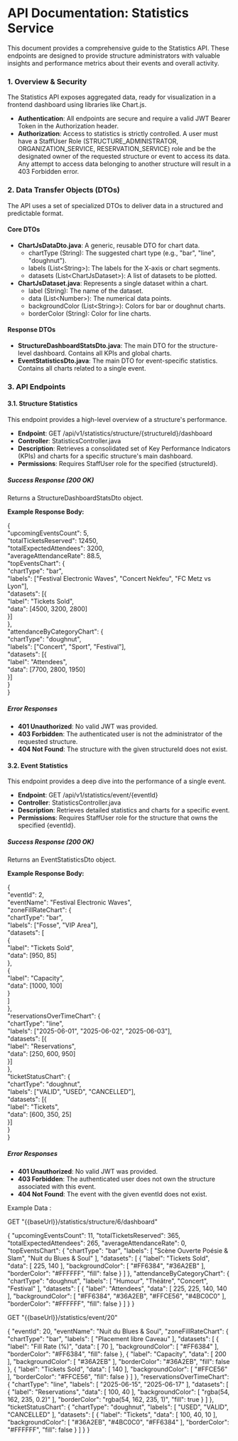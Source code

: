 # **API Documentation: Statistics Service**

This document provides a comprehensive guide to the Statistics API. These endpoints are designed to provide structure administrators with valuable insights and performance metrics about their events and overall activity.

### **1\. Overview & Security**

The Statistics API exposes aggregated data, ready for visualization in a frontend dashboard using libraries like Chart.js.

* **Authentication**: All endpoints are secure and require a valid JWT Bearer Token in the Authorization header.
* **Authorization**: Access to statistics is strictly controlled. A user must have a StaffUser Role (STRUCTURE_ADMINISTRATOR, ORGANIZATION_SERVICE, RESERVATION_SERVICE) role and be the designated owner of the requested structure or event to access its data. Any attempt to access data belonging to another structure will result in a 403 Forbidden error.

### **2\. Data Transfer Objects (DTOs)**

The API uses a set of specialized DTOs to deliver data in a structured and predictable format.

#### **Core DTOs**

* **ChartJsDataDto.java**: A generic, reusable DTO for chart data.
  * chartType (String): The suggested chart type (e.g., "bar", "line", "doughnut").
  * labels (List\<String\>): The labels for the X-axis or chart segments.
  * datasets (List\<ChartJsDataset\>): A list of datasets to be plotted.
* **ChartJsDataset.java**: Represents a single dataset within a chart.
  * label (String): The name of the dataset.
  * data (List\<Number\>): The numerical data points.
  * backgroundColor (List\<String\>): Colors for bar or doughnut charts.
  * borderColor (String): Color for line charts.

#### **Response DTOs**

* **StructureDashboardStatsDto.java**: The main DTO for the structure-level dashboard. Contains all KPIs and global charts.
* **EventStatisticsDto.java**: The main DTO for event-specific statistics. Contains all charts related to a single event.

### **3\. API Endpoints**

#### **3.1. Structure Statistics**

This endpoint provides a high-level overview of a structure's performance.

* **Endpoint**: GET /api/v1/statistics/structure/{structureId}/dashboard
* **Controller**: StatisticsController.java
* **Description**: Retrieves a consolidated set of Key Performance Indicators (KPIs) and charts for a specific structure's main dashboard.
* **Permissions**: Requires StaffUser role for the specified {structureId}.

##### **Success Response (200 OK)**

Returns a StructureDashboardStatsDto object.

**Example Response Body:**

{  
"upcomingEventsCount": 5,  
"totalTicketsReserved": 12450,  
"totalExpectedAttendees": 3200,  
"averageAttendanceRate": 88.5,  
"topEventsChart": {  
"chartType": "bar",  
"labels": \["Festival Electronic Waves", "Concert Nekfeu", "FC Metz vs Lyon"\],  
"datasets": \[{  
"label": "Tickets Sold",  
"data": \[4500, 3200, 2800\]  
}\]  
},  
"attendanceByCategoryChart": {  
"chartType": "doughnut",  
"labels": \["Concert", "Sport", "Festival"\],  
"datasets": \[{  
"label": "Attendees",  
"data": \[7700, 2800, 1950\]  
}\]  
}  
}

##### **Error Responses**

* **401 Unauthorized**: No valid JWT was provided.
* **403 Forbidden**: The authenticated user is not the administrator of the requested structure.
* **404 Not Found**: The structure with the given structureId does not exist.

#### **3.2. Event Statistics**

This endpoint provides a deep dive into the performance of a single event.

* **Endpoint**: GET /api/v1/statistics/event/{eventId}
* **Controller**: StatisticsController.java
* **Description**: Retrieves detailed statistics and charts for a specific event.
* **Permissions**: Requires StaffUser role for the structure that owns the specified {eventId}.

##### **Success Response (200 OK)**

Returns an EventStatisticsDto object.

**Example Response Body:**

{  
"eventId": 2,  
"eventName": "Festival Electronic Waves",  
"zoneFillRateChart": {  
"chartType": "bar",  
"labels": \["Fosse", "VIP Area"\],  
"datasets": \[  
{  
"label": "Tickets Sold",  
"data": \[950, 85\]  
},  
{  
"label": "Capacity",  
"data": \[1000, 100\]  
}  
\]  
},  
"reservationsOverTimeChart": {  
"chartType": "line",  
"labels": \["2025-06-01", "2025-06-02", "2025-06-03"\],  
"datasets": \[{  
"label": "Reservations",  
"data": \[250, 600, 950\]  
}\]  
},  
"ticketStatusChart": {  
"chartType": "doughnut",  
"labels": \["VALID", "USED", "CANCELLED"\],  
"datasets": \[{  
"label": "Tickets",  
"data": \[600, 350, 25\]  
}\]  
}  
}

##### **Error Responses**

* **401 Unauthorized**: No valid JWT was provided.
* **403 Forbidden**: The authenticated user does not own the structure associated with this event.
* **404 Not Found**: The event with the given eventId does not exist.


Example Data : 

GET "{{baseUrl}}/statistics/structure/6/dashboard"

{
"upcomingEventsCount": 11,
"totalTicketsReserved": 365,
"totalExpectedAttendees": 265,
"averageAttendanceRate": 0,
"topEventsChart": {
"chartType": "bar",
"labels": [
"Scène Ouverte Poésie & Slam",
"Nuit du Blues & Soul"
],
"datasets": [
{
"label": "Tickets Sold",
"data": [
225,
140
],
"backgroundColor": [
"#FF6384",
"#36A2EB"
],
"borderColor": "#FFFFFF",
"fill": false
}
]
},
"attendanceByCategoryChart": {
"chartType": "doughnut",
"labels": [
"Humour",
"Théâtre",
"Concert",
"Festival"
],
"datasets": [
{
"label": "Attendees",
"data": [
225,
225,
140,
140
],
"backgroundColor": [
"#FF6384",
"#36A2EB",
"#FFCE56",
"#4BC0C0"
],
"borderColor": "#FFFFFF",
"fill": false
}
]
}
}

GET "{{baseUrl}}/statistics/event/20"

{
"eventId": 20,
"eventName": "Nuit du Blues & Soul",
"zoneFillRateChart": {
"chartType": "bar",
"labels": [
"Placement libre Caveau"
],
"datasets": [
{
"label": "Fill Rate (%)",
"data": [
70
],
"backgroundColor": [
"#FF6384"
],
"borderColor": "#FF6384",
"fill": false
},
{
"label": "Capacity",
"data": [
200
],
"backgroundColor": [
"#36A2EB"
],
"borderColor": "#36A2EB",
"fill": false
},
{
"label": "Tickets Sold",
"data": [
140
],
"backgroundColor": [
"#FFCE56"
],
"borderColor": "#FFCE56",
"fill": false
}
]
},
"reservationsOverTimeChart": {
"chartType": "line",
"labels": [
"2025-06-15",
"2025-06-17"
],
"datasets": [
{
"label": "Reservations",
"data": [
100,
40
],
"backgroundColor": [
"rgba(54, 162, 235, 0.2)"
],
"borderColor": "rgba(54, 162, 235, 1)",
"fill": true
}
]
},
"ticketStatusChart": {
"chartType": "doughnut",
"labels": [
"USED",
"VALID",
"CANCELLED"
],
"datasets": [
{
"label": "Tickets",
"data": [
100,
40,
10
],
"backgroundColor": [
"#36A2EB",
"#4BC0C0",
"#FF6384"
],
"borderColor": "#FFFFFF",
"fill": false
}
]
}
}
